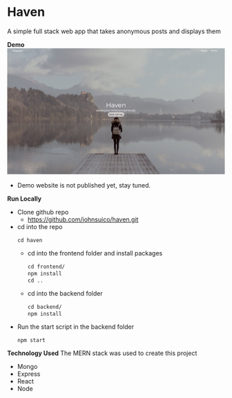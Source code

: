 # Haven

A simple full stack web app that takes anonymous posts and displays them

**Demo**
![Haven Demo](demo/haven_demo.gif)
- Demo website is not published yet, stay tuned.

**Run Locally**
- Clone github repo
  - https://github.com/johnsuico/haven.git
- cd into the repo
  ```
  cd haven
  ```
  - cd into the frontend folder and install packages
    ```
    cd frontend/
    npm install
    cd ..
    ```
  - cd into the backend folder
    ```
    cd backend/
    npm install
    ```
- Run the start script in the backend folder
  ```
  npm start
  ```

**Technology Used**
The MERN stack was used to create this project
- Mongo
- Express
- React
- Node